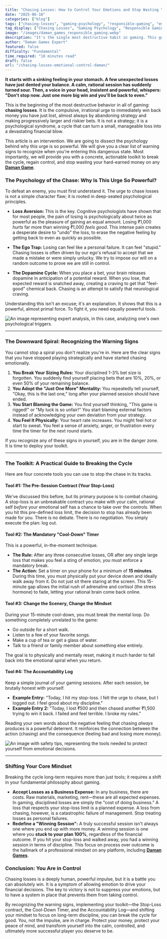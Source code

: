 ```yaml
---
title: "Chasing Losses: How to Control Your Emotions and Stop Wasting Your Money"
date: "2025-06-18"
categories: ["blog"]
tags: ["chasing-losses", "gaming-psychology", "responsible-gaming", "emotional-control", "daman-games-tips"]
tag_display: ["Chasing Losses", "Gaming Psychology", "Responsible Gaming", "Emotional Control", "Daman Games Tips"]
image: "/images/daman_games_responsible_gaming.webp"
description: "It's the single most destructive habit in gaming. This guide dives deep into the psychology of 'chasing losses,' showing you how to recognize the warning signs and giving you a toolkit to break the cycle."
author: "Daman Games Expert"
featured: false
difficulty: "Fundamental"
time_required: "18 minutes read"
draft: false
url: "/chasing-losses-emotional-control-daman/"
---
```


**It starts with a sinking feeling in your stomach. A few unexpected losses have just dented your balance. A calm, rational session has suddenly turned sour. Then, a voice in your head, insistent and powerful, whispers: "Don't stop now. Just one more big win and you'll be back to even."**

This is the beginning of the most destructive behavior in all of gaming: **chasing losses**. It is the compulsive, irrational urge to immediately win back money you have just lost, almost always by abandoning strategy and making progressively larger and riskier bets. It is not a strategy; it is a psychological syndrome, a cycle that can turn a small, manageable loss into a devastating financial blow.

This article is an intervention. We are going to dissect the psychology behind why this urge is so powerful. We will give you a clear list of warning signs to recognize when you're entering this dangerous state. Most importantly, we will provide you with a concrete, actionable toolkit to break the cycle, regain control, and stop wasting your hard-earned money on any **[Daman Game](https://daman-game.world "Daman Game")**.

### **The Psychology of the Chase: Why Is This Urge So Powerful?**

To defeat an enemy, you must first understand it. The urge to chase losses is not a simple character flaw; it is rooted in deep-seated psychological principles.

* **Loss Aversion:** This is the key. Cognitive psychologists have shown that for most people, the pain of losing is psychologically about twice as powerful as the pleasure of gaining an equal amount. Losing ₹1,000 *hurts* far more than winning ₹1,000 *feels good*. This intense pain creates a desperate desire to "undo" the loss, to erase the negative feeling by getting back to even as quickly as possible.

* **The Ego Trap:** Losing can feel like a personal failure. It can feel "stupid." Chasing losses is often driven by our ego's refusal to accept that we made a mistake or were simply unlucky. We try to impose our will on a random outcome to prove we are still in control.

* **The Dopamine Cycle:** When you place a bet, your brain releases dopamine in anticipation of a potential reward. When you lose, that expected reward is snatched away, creating a craving to get that "feel-good" chemical back. Chasing is an attempt to satisfy that neurological craving.

Understanding this isn't an excuse; it's an explanation. It shows that this is a powerful, almost primal force. To fight it, you need equally powerful tools.

![An image representing expert analysis, in this case, analyzing one's own psychological triggers.](/images/daman_games_expert_analysis.webp)

---

### **The Downward Spiral: Recognizing the Warning Signs**

You cannot stop a spiral you don't realize you're in. Here are the clear signs that you have stopped playing strategically and have started chasing emotionally.

1.  **You Break Your Sizing Rules:** Your disciplined 1-3% bet size is forgotten. You suddenly find yourself placing bets that are 10%, 20%, or even 50% of your remaining balance.
2.  **You Adopt the "Just One More" Mentality:** You repeatedly tell yourself, "Okay, this is the last one," long after your planned session should have ended.
3.  **You Start Blaming the Game:** You find yourself thinking, "This game is rigged!" or "My luck is so unfair!" You start blaming external factors instead of acknowledging your own deviation from your strategy.
4.  **You Feel It Physically:** Your heart rate increases. You might feel hot or start to sweat. You feel a sense of anxiety, anger, or frustration every time the timer for the next round starts.

If you recognize any of these signs in yourself, you are in the danger zone. It is time to deploy your toolkit.

---

### **The Toolkit: A Practical Guide to Breaking the Cycle**

Here are four concrete tools you can use to stop the chase in its tracks.

#### **Tool #1: The Pre-Session Contract (Your Stop-Loss)**

We've discussed this before, but its primary purpose is to combat chasing. A stop-loss is an unbreakable contract you make with your calm, rational self *before* your emotional self has a chance to take over the controls. When you hit this pre-defined loss limit, the decision to stop has already been made for you. There is no debate. There is no negotiation. You simply execute the plan: log out.

#### **Tool #2: The Mandatory "Cool-Down" Timer**

This is a powerful, in-the-moment technique.
* **The Rule:** After any three consecutive losses, OR after any single large loss that makes you feel a sting of emotion, you must enforce a mandatory break.
* **The Action:** Set a timer on your phone for a minimum of **15 minutes**. During this time, you must physically put your device down and ideally walk away from it. Do not just sit there staring at the screen. This 15-minute gap allows the initial rush of adrenaline and cortisol (the stress hormone) to fade, letting your rational brain come back online.

#### **Tool #3: Change the Scenery, Change the Mindset**

During your 15-minute cool-down, you must break the mental loop. Do something completely unrelated to the game:
* Go outside for a short walk.
* Listen to a few of your favorite songs.
* Make a cup of tea or get a glass of water.
* Talk to a friend or family member about something else entirely.

The goal is to physically and mentally reset, making it much harder to fall back into the emotional spiral when you return.

#### **Tool #4: The Accountability Log**

Keep a simple journal of your gaming sessions. After each session, be brutally honest with yourself.
* **Example Entry:** "Today, I hit my stop-loss. I felt the urge to chase, but I logged out. I feel good about my discipline."
* **Example Entry 2:** "Today, I lost ₹500 and then chased another ₹1,500 trying to win it back. I failed and feel terrible. I broke my rules."

Reading your own words about the negative feeling that chasing *always* produces is a powerful deterrent. It reinforces the connection between the action (chasing) and the consequence (feeling bad and losing more money).

![An image with safety tips, representing the tools needed to protect yourself from emotional decisions.](/images/daman_games_safety_tips.webp)

---

### **Shifting Your Core Mindset**

Breaking the cycle long-term requires more than just tools; it requires a shift in your fundamental philosophy about gaming.

* **Accept Losses as a Business Expense:** In any business, there are costs. Raw materials, marketing, rent—these are all expected expenses. In gaming, disciplined losses are simply the "cost of doing business." A loss that respects your stop-loss limit is a planned expense. A loss from chasing, however, is a catastrophic failure of management. Stop treating losses as personal failures.
* **Redefine a "Winning Session":** A truly successful session isn't always one where you end up with more money. A winning session is one where you **stuck to your plan 100%**, regardless of the financial outcome. If you hit your stop-loss and walked away, you had a winning session in terms of discipline. This focus on process over outcome is the hallmark of a professional mindset on any platform, including **[Daman Games](https://daman-game.world "Daman Games")**.

### **Conclusion: You Are in Control**

Chasing losses is a deeply human, powerful impulse, but it is a battle you can absolutely win. It is a symptom of allowing emotion to drive your financial decisions. The key to victory is not to suppress your emotions, but to have a system in place that prevents them from taking control.

By recognizing the warning signs, implementing your toolkit—the Stop-Loss contract, the Cool-Down Timer, and the Accountability Log—and shifting your mindset to focus on long-term discipline, you can break the cycle for good. You, not the impulse, are in charge. Protect your money, protect your peace of mind, and transform yourself into the calm, controlled, and ultimately more successful player you deserve to be.